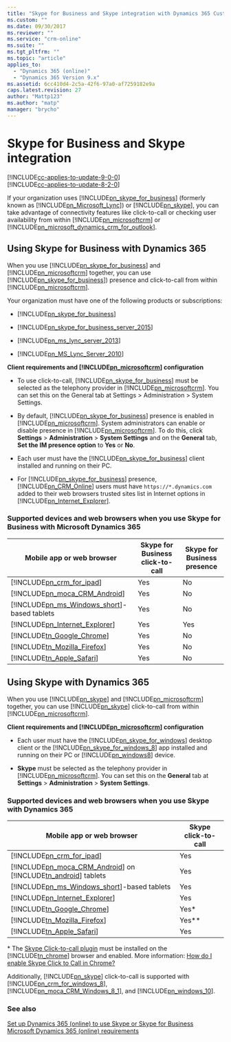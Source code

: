 ```yaml
---
title: "Skype for Business and Skype integration with Dynamics 365 Customer Engagement | MicrosoftDocs"
ms.custom: ""
ms.date: 09/30/2017
ms.reviewer: ""
ms.service: "crm-online"
ms.suite: ""
ms.tgt_pltfrm: ""
ms.topic: "article"
applies_to: 
  - "Dynamics 365 (online)"
  - "Dynamics 365 Version 9.x"
ms.assetid: 6cc410d4-2c5a-42f6-97a0-af7259182e9a
caps.latest.revision: 27
author: "Mattp123"
ms.author: "matp"
manager: "brycho"
---
```

# Skype for Business and Skype integration

[!INCLUDE[cc-applies-to-update-9-0-0](../../includes/cc_applies_to_update_9_0_0.md)]<br/>[!INCLUDE[cc-applies-to-update-8-2-0](../../includes/cc_applies_to_update_8_2_0.md)]

If your organization uses [!INCLUDE[pn_skype_for_business](../../includes/pn-skype-for-business.md)] (formerly known as [!INCLUDE[pn_Microsoft_Lync](../../includes/pn-microsoft-lync.md)]) or [!INCLUDE[pn_skype](../../includes/pn-skype.md)], you can take advantage of connectivity features like click-to-call or checking user availability from within [!INCLUDE[pn_microsoftcrm](../../includes/pn-microsoftcrm.md)] or [!INCLUDE[pn_microsoft_dynamics_crm_for_outlook](../../includes/pn-microsoft-dynamics-crm-for-outlook.md)].  
  
<a name="BKMK_UseLync"></a>   
## Using Skype for Business with Dynamics 365  

 When you use [!INCLUDE[pn_skype_for_business](../../includes/pn-skype-for-business.md)] and [!INCLUDE[pn_microsoftcrm](../../includes/pn-microsoftcrm.md)] together, you can use [!INCLUDE[pn_skype_for_business](../../includes/pn-skype-for-business.md)]) presence and click-to-call from within [!INCLUDE[pn_microsoftcrm](../../includes/pn-microsoftcrm.md)].  
  
 Your organization must have one of the following products or subscriptions:  
  
- [!INCLUDE[pn_skype_for_business](../../includes/pn-skype-for-business.md)]  
  
- [!INCLUDE[pn_skype_for_business_server_2015](../../includes/pn-skype-for-business-server-2015.md)]  
  
- [!INCLUDE[pn_ms_lync_server_2013](../../includes/pn-ms-lync-server-2013.md)]  
  
- [!INCLUDE[pn_MS_Lync_Server_2010](../../includes/pn-ms-lync-server-2010.md)]  
  
 **Client requirements and [!INCLUDE[pn_microsoftcrm](../../includes/pn-microsoftcrm.md)] configuration**  
  
-   To use click-to-call, [!INCLUDE[pn_skype_for_business](../../includes/pn-skype-for-business.md)] must be selected as the telephony provider in [!INCLUDE[pn_microsoftcrm](../../includes/pn-microsoftcrm.md)]. You can set this on the General tab at Settings > Administration > System Settings.  
  
-   By default, [!INCLUDE[pn_skype_for_business](../../includes/pn-skype-for-business.md)] presence is enabled in [!INCLUDE[pn_microsoftcrm](../../includes/pn-microsoftcrm.md)]. System administrators can enable or disable presence in [!INCLUDE[pn_microsoftcrm](../../includes/pn-microsoftcrm.md)]. To do this, click **Settings** > **Administration** > **System Settings** and on the **General** tab, **Set the IM presence option** to **Yes** or **No**.  
  
-   Each user must have the [!INCLUDE[pn_skype_for_business](../../includes/pn-skype-for-business.md)] client installed and running on their PC.  
  
-   For [!INCLUDE[pn_skype_for_business](../../includes/pn-skype-for-business.md)] presence, [!INCLUDE[pn_CRM_Online](../../includes/pn-crm-online.md)] users must have `https://*.dynamics.com` added to their web browsers trusted sites list in Internet options in [!INCLUDE[pn_Internet_Explorer](../../includes/pn-internet-explorer.md)].  
  
### Supported devices and web browsers when you use Skype for Business with Microsoft Dynamics 365  
  
|Mobile app or web browser|Skype for Business click-to-call|Skype for Business presence|  
|-------------------------------|----------------------------------------|---------------------------------|  
|[!INCLUDE[pn_crm_for_ipad](../../includes/pn-crm-for-ipad.md)]|Yes|No|  
|[!INCLUDE[pn_moca_CRM_Android](../../includes/pn-moca-crm-android.md)]|Yes|No|  
|[!INCLUDE[pn_ms_Windows_short](../../includes/pn-ms-windows-short.md)]-based tablets|Yes|No|  
|[!INCLUDE[pn_Internet_Explorer](../../includes/pn-internet-explorer.md)]|Yes|Yes|  
|[!INCLUDE[tn_Google_Chrome](../../includes/tn-google-chrome.md)]|Yes|No|  
|[!INCLUDE[tn_Mozilla_Firefox](../../includes/tn-mozilla-firefox.md)]|Yes|No|  
|[!INCLUDE[tn_Apple_Safari](../../includes/tn-apple-safari.md)]|Yes|No|  
  
<a name="BKMK_UseSkype"></a>   

## Using Skype with Dynamics 365  
 When you use [!INCLUDE[pn_skype](../../includes/pn-skype.md)] and [!INCLUDE[pn_microsoftcrm](../../includes/pn-microsoftcrm.md)] together, you can use [!INCLUDE[pn_skype](../../includes/pn-skype.md)] click-to-call from within [!INCLUDE[pn_microsoftcrm](../../includes/pn-microsoftcrm.md)].  
  
**Client requirements and [!INCLUDE[pn_microsoftcrm](../../includes/pn-microsoftcrm.md)] configuration**  
  
-   Each user must have the [!INCLUDE[pn_skype_for_windows](../../includes/pn-skype-for-windows.md)] desktop client or the [!INCLUDE[pn_skype_for_windows_8](../../includes/pn-skype-for-windows-8.md)] app installed and running on their PC or [!INCLUDE[pn_windows8](../../includes/pn-windows8.md)] device.  
  
- **Skype** must be selected as the telephony provider in [!INCLUDE[pn_microsoftcrm](../../includes/pn-microsoftcrm.md)]. You can set this on the **General** tab at **Settings** > **Administration** > **System Settings**.  
  
### Supported devices and web browsers when you use Skype with Dynamics 365  
  
|Mobile app or web browser|Skype click-to-call|  
|-------------------------------|---------------------------|  
|[!INCLUDE[pn_crm_for_ipad](../../includes/pn-crm-for-ipad.md)]|Yes|  
|[!INCLUDE[pn_moca_CRM_Android](../../includes/pn-moca-crm-android.md)] on [!INCLUDE[tn_android](../../includes/tn-android.md)] tablets|Yes|  
|[!INCLUDE[pn_ms_Windows_short](../../includes/pn-ms-windows-short.md)]-based tablets|Yes|  
|[!INCLUDE[pn_Internet_Explorer](../../includes/pn-internet-explorer.md)]|Yes|  
|[!INCLUDE[tn_Google_Chrome](../../includes/tn-google-chrome.md)]|Yes*|  
|[!INCLUDE[tn_Mozilla_Firefox](../../includes/tn-mozilla-firefox.md)]|Yes**|  
|[!INCLUDE[tn_Apple_Safari](../../includes/tn-apple-safari.md)]|Yes|  
  
 \* The [Skype Click-to-call plugin](http://www.skype.com/go/clicktocall) must be installed on the [!INCLUDE[tn_chrome](../../includes/tn-chrome.md)] browser and enabled. More information: [How do I enable Skype Click to Call in Chrome?](https://support.skype.com/en/faq/FA12243/how-do-i-enable-skype-click-to-call-in-chrome)  
  
 Additionally, [!INCLUDE[pn_skype](../../includes/pn-skype.md)] click-to-call is supported with [!INCLUDE[pn_crm_for_windows_8](../../includes/pn-crm-for-windows-8.md)], [!INCLUDE[pn_moca_CRM_Windows_8_1](../../includes/pn-moca-crm-windows-8-1.md)], and [!INCLUDE[pn_windows_10](../../includes/pn-windows-10.md)].  
  
### See also  
 [Set up Dynamics 365 (online) to use Skype or Skype for Business](set-up-skype-or-skype-for-business.md)   
 [Microsoft Dynamics 365 (online) requirements](online-requirements.md)

